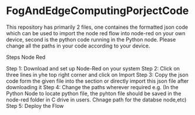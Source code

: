 # FogAndEdgeComputingPorjectCode
This repository has primarily 2 files, one containes the formatted json code which can be used to import the node red flow into node-red on your own device, second is the python code running in the Python node. Please change all the paths in your code according to your device.

Steps Node Red

Step 1: Download and set up Node-Red on your system
Step 2: Click on three lines in yhe top right corner and click on Import
Step 3: Copy the json code form the given file into the section or directly import this json file after downloading it
Step 4: Change the paths wherever required e.g. (In the Python Node to locate python file, the pyhton file should be saved in the node-red folder in C drive in users. Chnage path for the databse node,etc)
Step 5: Deploy the Flow
